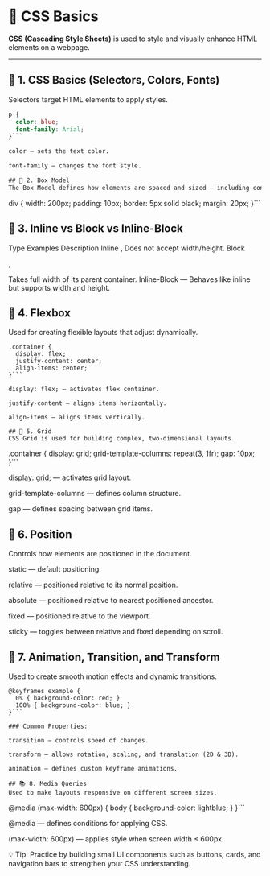 # 🎨 CSS Basics

**CSS (Cascading Style Sheets)** is used to style and visually enhance HTML elements on a webpage.

---

## 📗 1. CSS Basics (Selectors, Colors, Fonts)

Selectors target HTML elements to apply styles.

```css
p {
  color: blue;
  font-family: Arial;
}```

color — sets the text color.

font-family — changes the font style.

## 📘 2. Box Model
The Box Model defines how elements are spaced and sized — including content, padding, border, and margin.

```
div {
  width: 200px;
  padding: 10px;
  border: 5px solid black;
  margin: 20px;
}```

## 📙 3. Inline vs Block vs Inline-Block
Type	Examples	Description
Inline	<span>, <a>	Does not accept width/height.
Block	<div>, <p>	Takes full width of its parent container.
Inline-Block	—	Behaves like inline but supports width and height.

## 📒 4. Flexbox
Used for creating flexible layouts that adjust dynamically.

```
.container {
  display: flex;
  justify-content: center;
  align-items: center;
}```

display: flex; — activates flex container.

justify-content — aligns items horizontally.

align-items — aligns items vertically.

## 📔 5. Grid
CSS Grid is used for building complex, two-dimensional layouts.

```
.container {
  display: grid;
  grid-template-columns: repeat(3, 1fr);
  gap: 10px;
}```

display: grid; — activates grid layout.

grid-template-columns — defines column structure.

gap — defines spacing between grid items.

## 📕 6. Position
Controls how elements are positioned in the document.

static — default positioning.

relative — positioned relative to its normal position.

absolute — positioned relative to nearest positioned ancestor.

fixed — positioned relative to the viewport.

sticky — toggles between relative and fixed depending on scroll.

## 📓 7. Animation, Transition, and Transform
Used to create smooth motion effects and dynamic transitions.

```
@keyframes example {
  0% { background-color: red; }
  100% { background-color: blue; }
}```

### Common Properties:

transition — controls speed of changes.

transform — allows rotation, scaling, and translation (2D & 3D).

animation — defines custom keyframe animations.

## 📚 8. Media Queries
Used to make layouts responsive on different screen sizes.

```
@media (max-width: 600px) {
  body {
    background-color: lightblue;
  }
}``` 

@media — defines conditions for applying CSS.

(max-width: 600px) — applies style when screen width ≤ 600px.

💡 Tip: Practice by building small UI components such as buttons, cards, and navigation bars to strengthen your CSS understanding.